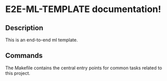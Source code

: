 # E2E-ML-TEMPLATE documentation!

## Description

This is an end-to-end ml template.

## Commands

The Makefile contains the central entry points for common tasks related to this project.

